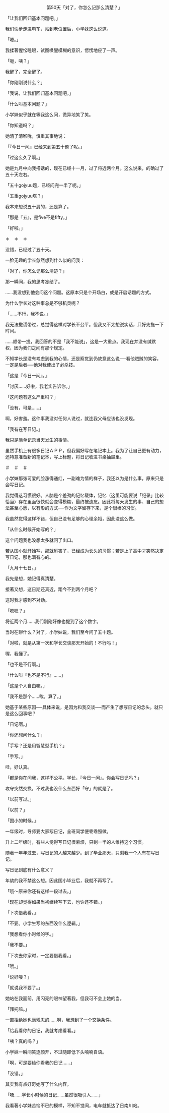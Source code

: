 <p align="center">第50天「对了，你怎么记那么清楚？」</p>

「让我们回归基本问题吧。」

我们快步走进电车，站到老位置后，小学妹这么说道。

「嗯。」

我揉著惺忪睡眼，试图唤醒模糊的意识，愣愣地应了一声。

「呃，咦？」

我醒了，完全醒了。

「你刚刚说什么？」

「我说，让我们回归基本问题吧。」

「什么叫基本问题？」

小学妹似乎就在等我这么问，诡异地笑了笑。

「你知道吗？」

她清了清喉咙，慎重其事地说：

「『今日一问』已经来到第五十题了呢。」

「过这么久了啊。」

她是九月中向我搭话的，现在已经十一月，过了将近两个月。这么说来，的确过了五十天左右。

「五十gojyuu题，已经问完一半了呢。」

「五重gojyuu塔？」

我本来想说五十肩的，还是算了。

「那是『五』，是five不是fifty。」

「好啦。」

＊　＊　＊

没错，已经过了五十天。

一脸无趣的学长忽然想到什么似的问我：

「对了，你怎么记那么清楚？」

那一瞬间，我的思考冻结了。

……我没想到他会问这个问题。这原本只是个开场白，或是开启话题的方式。

为什么学长对这种事总是不够机灵呢？

「……不行，我不说。」

我无法撒谎带过，总觉得这样对学长不公平。但我又不太想说实话，只好先拖一下时间。

……顺带一提，我回答的不是「我不能说」，这是一大重点。我现在并没有缄默权，因为我们之间有那个规定。

不知学长是没有考虑到我的心情，还是察觉到仍故意这么说──看他贼贼的笑容，一定是后者──他对我使出了必杀技。

「这是『今日一问』。」

「讨厌……好啦，我老实告诉你。」

「这问题有这么严重吗？」

「没有，可是……」

啊，好害羞。这件事我没对任何人说过，就连我父母应该也没发现。

「我有在写日记。」

我只是简单记录当天发生的事情。

虽然手机上有很多日记ＡＰＰ，但我偏好写在笔记本上。我为了让自己更有动力，还特意准备新的笔记本，写上标题，将日记收进书桌抽屉里。

＃　＃　＃

小学妹那张可爱的脸涨得通红，一副难为情的样子，我还以为是什么事，原来只是会写日记。

我觉得这习惯很好。人脑是个差劲的记忆载体，记忆（这里可能要说「纪录」比较恰当）存在里面很快就会变得模糊，最终被遗忘。因此将每天发生的事、自己的想法甚至心愿，以有形的方式──作为文字留存下来，是个很棒的习惯。

我虽然觉得这样不错，但自己没有足够的心理余裕，因此没这么做。

「从什么时候开始写的？」

这个问题我也没想太多就问了出口。

若从国小就开始写，那就厉害了，已经成为长久的习惯；若是上了高中才突然决定写日记，那也满有心的。

「九月十七日。」

我先是想，她记得真清楚。

接著又想，这日期还真近，距今不到两个月吧？

这时我才感到不对劲。

「嗯嗯？」

将近两个月……我们刚刚好像也提到了这个数字。

当时在聊什么？对了，小学妹说，我们至今问了五十题。

「对啦，就是从第一次和学长交谈那天开始的！不行吗！」

喔，我懂了。

「也不是不行啊。」

「什么叫『也不是不行』……」

「这是个人自由嘛。」

「我不是那个……唉，算了。」

她基于某些原因──具体来说，是因为和我交谈──而产生了想写日记的念头。就只是这么回事吧？

「日记啊。」

「你还想问什么？」

「手写？还是用智慧型手机？」

「手写。」

哇，好认真。

「都是你在问我，这样不公平。学长，『今日一问』。你会写日记吗？」

攻守突然交换，不过我也没什么东西好「守」的就是了。

「以前写过。」

「以前？」

「国小的时候。」

一年级时，导师要大家写日记，全班同学便乖乖照做。

升上二年级时，有些人觉得写日记很麻烦，只剩一半的人维持这个习惯。

随著一年年过去，写日记的人越来越少。到了毕业那天，只剩我一个人有在写日记。

写日记到底有什么意义？

年幼的我不禁这么想。因此国小毕业后，我就不再写了。

「哦～原来你还有这样一段过去。」

「现在却觉得如果当初继续写下去，也许还不错。」

「下次借我看。」

「不要。小学生写的东西没什么逻辑。」

「我想看你小时候的字。」

「我不要。」

「下次去你家时，一定要借我看。」

「喂。」

「说好喽？」

「就说我不要了。」

她站在我面前，用闪亮的眼神望著我，但我可不会上她的当。

「拜托嘛。」

一直拒绝她也满残忍的……啊，我想到了一个交换条件。

「给我看你的日记，我就考虑看看。」

「咦？真的吗？」

小学妹一瞬间笑逐颜开，不过随即低下头喃喃自语。

「啊，可是要给你看我的日记……」

「没错。」

其实我有点好奇她写了什么内容。

「唔……学长小时候的日记……虽然很吸引人……」

我看著小学妹苦恼不已的模样，不知不觉间，电车就抵达了日南川站。

